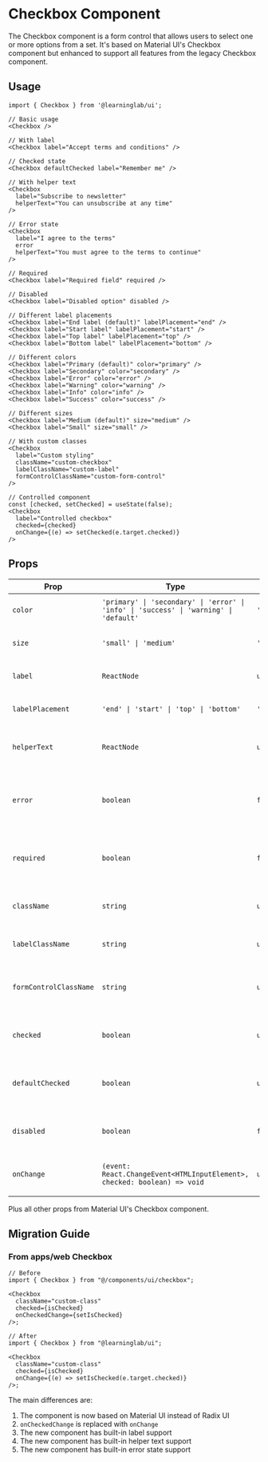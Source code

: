 # Checkbox Component

The Checkbox component is a form control that allows users to select one or more options from a set. It's based on Material UI's Checkbox component but enhanced to support all features from the legacy Checkbox component.

## Usage

```tsx
import { Checkbox } from '@learninglab/ui';

// Basic usage
<Checkbox />

// With label
<Checkbox label="Accept terms and conditions" />

// Checked state
<Checkbox defaultChecked label="Remember me" />

// With helper text
<Checkbox
  label="Subscribe to newsletter"
  helperText="You can unsubscribe at any time"
/>

// Error state
<Checkbox
  label="I agree to the terms"
  error
  helperText="You must agree to the terms to continue"
/>

// Required
<Checkbox label="Required field" required />

// Disabled
<Checkbox label="Disabled option" disabled />

// Different label placements
<Checkbox label="End label (default)" labelPlacement="end" />
<Checkbox label="Start label" labelPlacement="start" />
<Checkbox label="Top label" labelPlacement="top" />
<Checkbox label="Bottom label" labelPlacement="bottom" />

// Different colors
<Checkbox label="Primary (default)" color="primary" />
<Checkbox label="Secondary" color="secondary" />
<Checkbox label="Error" color="error" />
<Checkbox label="Warning" color="warning" />
<Checkbox label="Info" color="info" />
<Checkbox label="Success" color="success" />

// Different sizes
<Checkbox label="Medium (default)" size="medium" />
<Checkbox label="Small" size="small" />

// With custom classes
<Checkbox
  label="Custom styling"
  className="custom-checkbox"
  labelClassName="custom-label"
  formControlClassName="custom-form-control"
/>

// Controlled component
const [checked, setChecked] = useState(false);
<Checkbox
  label="Controlled checkbox"
  checked={checked}
  onChange={(e) => setChecked(e.target.checked)}
/>
```

## Props

| Prop                   | Type                                                                                   | Default     | Description                                                 |
| ---------------------- | -------------------------------------------------------------------------------------- | ----------- | ----------------------------------------------------------- |
| `color`                | `'primary' \| 'secondary' \| 'error' \| 'info' \| 'success' \| 'warning' \| 'default'` | `'primary'` | The color of the checkbox                                   |
| `size`                 | `'small' \| 'medium'`                                                                  | `'medium'`  | The size of the checkbox                                    |
| `label`                | `ReactNode`                                                                            | `undefined` | The label for the checkbox                                  |
| `labelPlacement`       | `'end' \| 'start' \| 'top' \| 'bottom'`                                                | `'end'`     | The placement of the label                                  |
| `helperText`           | `ReactNode`                                                                            | `undefined` | Helper text to display below the checkbox                   |
| `error`                | `boolean`                                                                              | `false`     | If `true`, the checkbox will be displayed in an error state |
| `required`             | `boolean`                                                                              | `false`     | If `true`, the checkbox will be marked as required          |
| `className`            | `string`                                                                               | `undefined` | CSS class applied to the checkbox                           |
| `labelClassName`       | `string`                                                                               | `undefined` | CSS class applied to the label                              |
| `formControlClassName` | `string`                                                                               | `undefined` | CSS class applied to the form control wrapper               |
| `checked`              | `boolean`                                                                              | `undefined` | If `true`, the checkbox will be checked                     |
| `defaultChecked`       | `boolean`                                                                              | `undefined` | If `true`, the checkbox will be checked by default          |
| `disabled`             | `boolean`                                                                              | `false`     | If `true`, the checkbox will be disabled                    |
| `onChange`             | `(event: React.ChangeEvent<HTMLInputElement>, checked: boolean) => void`               | `undefined` | Callback fired when the state is changed                    |

Plus all other props from Material UI's Checkbox component.

## Migration Guide

### From apps/web Checkbox

```tsx
// Before
import { Checkbox } from "@/components/ui/checkbox";

<Checkbox
  className="custom-class"
  checked={isChecked}
  onCheckedChange={setIsChecked}
/>;

// After
import { Checkbox } from "@learninglab/ui";

<Checkbox
  className="custom-class"
  checked={isChecked}
  onChange={(e) => setIsChecked(e.target.checked)}
/>;
```

The main differences are:

1. The component is now based on Material UI instead of Radix UI
2. `onCheckedChange` is replaced with `onChange`
3. The new component has built-in label support
4. The new component has built-in helper text support
5. The new component has built-in error state support
